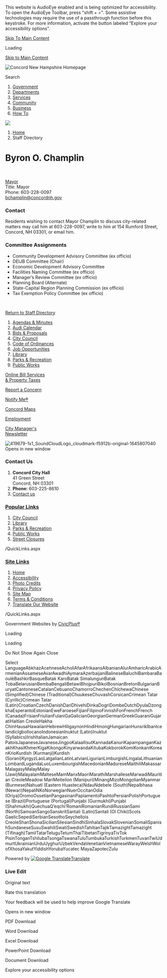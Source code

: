 This website is AudioEye enabled and is being optimized for accessibility. To open the AudioEye Toolbar, press "shift + =". Some assistive technologies may require the use of a passthrough function before this keystroke. For more information, activate the button labeled “Explore your accessibility options”.

[Skip To Main Content](https://www.concordnh.gov/directory.aspx?EID=257%2F)

Loading

[Skip to Main Content](https://www.concordnh.gov/directory.aspx?EID=257%2F)

![Concord New Hampshire Homepage](https://www.concordnh.gov/ImageRepository/Document?documentID=21222)

Search

1. [Government](https://www.concordnh.gov/249/Government)
2. [Departments](https://www.concordnh.gov/913/Departments)
3. [Services](https://www.concordnh.gov/290/Services)
4. [Community](https://www.concordnh.gov/140/Community)
5. [Business](https://www.concordnh.gov/94/Business)
6. [How To](https://www.concordnh.gov/161/How-To)

<!--THE END-->

![](https://www.concordnh.gov/ImageRepository/Document?documentID=21218)

1. [Home](https://www.concordnh.gov)
2. Staff Directory

# Byron O. Champlin

 

[Mayor](https://www.concordnh.gov/Directory.aspx?DID=18)  
Title: Mayor  
Phone: 603-228-0097  
[bchamplin@concordnh.gov](mailto:BChamplin@concordnh.gov)

### **Contact**

Residents wishing to contact Mayor Champlin to discuss city-related matters may call him at 603-228-0097, write to him at 154 Rumford Street, Concord, NH 03301, or email him.

### Committee Assignments

- Community Development Advisory Committee (ex officio)
- DEIJB Committee (Chair)
- Economic Development Advisory Committee
- Facilities Naming Committee (ex officio)
- Manager’s Review Committee (ex officio)
- Planning Board (Alternate)
- State-Capital Region Planning Commission (ex officio)
- Tax Exemption Policy Committee (ex officio)

 

[Return to Staff Directory](https://www.concordnh.gov/Directory.aspx)

1. [Agendas &amp; Minutes](https://nh-concord2.civicplus.com/250/Agendas-Minutes)
2. [Audi Calendar](https://webtrac.concordnh.gov/wbwsc/webtrac.wsc/search.html?display=Calendar&location=AUDI&module=Event)
3. [Bids &amp; Proposals](https://www.concordnh.gov/1092/Bids-Proposals-Quotations)
4. [City Council](https://www.concordnh.gov/282/City-Council)
5. [Code of Ordinances](https://library.municode.com/nh/concord/codes/code_of_ordinances)
6. [Job Opportunities](https://www.concordnh.gov/569/Employment)
7. [Library](https://www.concordnh.gov/588/Library)
8. [Parks &amp; Recreation](https://www.concordnh.gov/666/Parks-Recreation)
9. [Public Works](https://www.concordnh.gov/491/General-Services-Public-Works)

[Online Bill Services  
&amp; Property Taxes](https://www.concordnh.gov/1111/Online-Bill-Services)

[Report a Concern](https://www.concordnh.gov/1809/Report-a-Concern)

[Notify Me®](https://www.concordnh.gov/list.aspx)

[Concord Maps](https://www.concordnh.gov/897/Interactive-GIS-Viewer)

[Employment](https://www.governmentjobs.com/careers/concordnh)

[City Manager's  
Newsletter](https://mailchi.mp/872f79808803/city-managers-newsletter-6272025)

![419679-1x1_SoundCloudLogo_cloudmark-f5912b-original-1645807040 Opens in new window](https://www.concordnh.gov/ImageRepository/Document?documentID=21892)

### Contact Us

1. **Concord City Hall**  
   41 Green Street   
   Concord, NH 03301
2. **Phone:** 603-225-8610
3. [Contact us](https://www.concordnh.gov/directory.aspx)

### [Popular Links](https://www.concordnh.gov/QuickLinks.aspx?CID=182)

1. [City Council](https://nh-concord2.civicplus.com/282/City-Council)
2. [Library](https://nh-concord2.civicplus.com/588)
3. [Parks &amp; Recreation](https://nh-concord2.civicplus.com/666/Parks-Recreation)
4. [Public Works](https://nh-concord2.civicplus.com/491/General-Services-Public-Works)
5. [Street Closures](https://www.concordnh.gov/calendar.aspx?CID=22)

/QuickLinks.aspx

### [Site Links](https://www.concordnh.gov/QuickLinks.aspx?CID=184)

1. [Home](https://www.concordnh.gov)
2. [Accessibility](https://www.concordnh.gov/accessibility)
3. [Photo Credits](https://www.concordnh.gov/2026/Photo-Credits)
4. [Privacy Policy](https://www.concordnh.gov/1932/20833/Privacy-Policy)
5. [Site Map](https://www.concordnh.gov/sitemap)
6. [Terms &amp; Conditions](https://www.concordnh.gov)
7. [Translate Our Website](https://concordnh-gov.translate.goog/?_x_tr_sch=http&_x_tr_sl=auto&_x_tr_tl=es&_x_tr_hl=en-US)

/QuickLinks.aspx

Government Websites by [CivicPlus®](https://connect.civicplus.com/referral)

Loading

Loading

Do Not Show Again Close

Select LanguageAbkhazAcehneseAcholiAfarAfrikaansAlbanianAlurAmharicArabicArmenianAssameseAvarAwadhiAymaraAzerbaijaniBalineseBaluchiBambaraBaouléBashkirBasqueBatak KaroBatak SimalungunBatak TobaBelarusianBembaBengaliBetawiBhojpuriBikolBosnianBretonBulgarianBuryatCantoneseCatalanCebuanoChamorroChechenChichewaChinese (Simplified)Chinese (Traditional)ChuukeseChuvashCorsicanCrimean Tatar (Cyrillic)Crimean Tatar (Latin)CroatianCzechDanishDariDhivehiDinkaDogriDombeDutchDyulaDzongkhaEsperantoEstonianEweFaroeseFijianFilipinoFinnishFonFrenchFrench (Canada)FrisianFriulianFulaniGaGalicianGeorgianGermanGreekGuaraniGujaratiHaitian CreoleHakha ChinHausaHawaiianHebrewHiligaynonHindiHmongHungarianHunsrikIbanIcelandicIgboIlocanoIndonesianInuktut (Latin)Inuktut (Syllabics)IrishItalianJamaican PatoisJapaneseJavaneseJingpoKalaallisutKannadaKanuriKapampanganKazakhKhasiKhmerKigaKikongoKinyarwandaKitubaKokborokKomiKonkaniKoreanKrioKurdish (Kurmanji)Kurdish (Sorani)KyrgyzLaoLatgalianLatinLatvianLigurianLimburgishLingalaLithuanianLombardLugandaLuoLuxembourgishMacedonianMadureseMaithiliMakassarMalagasyMalayMalay (Jawi)MalayalamMalteseMamManxMaoriMarathiMarshalleseMarwadiMauritian CreoleMeadow MariMeiteilon (Manipuri)MinangMizoMongolianMyanmar (Burmese)Nahuatl (Eastern Huasteca)NdauNdebele (South)Nepalbhasa (Newari)NepaliNKoNorwegianNuerOccitanOdia (Oriya)OromoOssetianPangasinanPapiamentoPashtoPersianPolishPortuguese (Brazil)Portuguese (Portugal)Punjabi (Gurmukhi)Punjabi (Shahmukhi)QuechuaQʼeqchiʼRomaniRomanianRundiRussianSami (North)SamoanSangoSanskritSantali (Latin)Santali (Ol Chiki)Scots GaelicSepediSerbianSesothoSeychellois CreoleShanShonaSicilianSilesianSindhiSinhalaSlovakSlovenianSomaliSpanishSundaneseSusuSwahiliSwatiSwedishTahitianTajikTamazightTamazight (Tifinagh)TamilTatarTeluguTetumThaiTibetanTigrinyaTivTok PisinTonganTshilubaTsongaTswanaTuluTumbukaTurkishTurkmenTuvanTwiUdmurtUkrainianUrduUyghurUzbekVendaVenetianVietnameseWarayWelshWolofXhosaYakutYiddishYorubaYucatec MayaZapotecZulu

Powered by [![Google Translate](https://www.gstatic.com/images/branding/googlelogo/1x/googlelogo_color_42x16dp.png)Translate](https://translate.google.com)

### Live Edit

Original text

Rate this translation

Your feedback will be used to help improve Google Translate

Opens in new window

PDF Download

Word Download

Excel Download

PowerPoint Download

Document Download

Explore your accessibility options